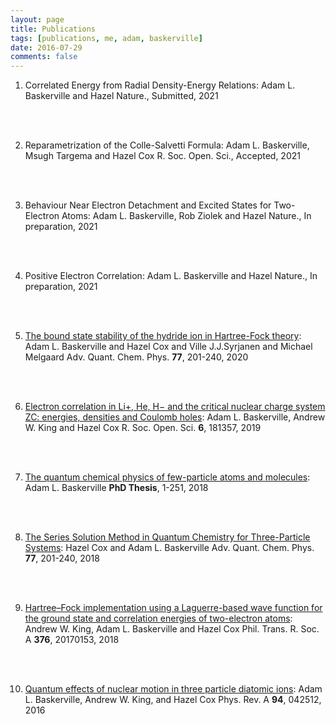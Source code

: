 ```yaml
---
layout: page
title: Publications
tags: [publications, me, adam, baskerville]
date: 2016-07-29
comments: false
---
```


<ol>

<li>Correlated Energy from Radial Density-Energy Relations: Adam L. Baskerville and Hazel Nature., Submitted, 2021</li>

<br/><br/>
<li>Reparametrization of the Colle-Salvetti Formula: Adam L. Baskerville, Msugh Targema and Hazel Cox R. Soc. Open. Sci., Accepted, 2021</li>

<br/><br/>
<li>Behaviour Near Electron Detachment and Excited States for Two-Electron Atoms: Adam L. Baskerville, Rob Ziolek and Hazel Nature., In preparation, 2021</li>

<br/><br/>
<li>Positive Electron Correlation: Adam L. Baskerville and Hazel Nature., In preparation, 2021</li>

<br/><br/>
<li><a href="https://www.sciencedirect.com/science/article/pii/S006532762030006X?via%3Dihub" target="_blank">The bound state stability of the hydride ion in Hartree-Fock theory</a>:
Adam L. Baskerville and Hazel Cox and Ville J.J.Syrjanen and Michael Melgaard Adv. Quant. Chem. Phys. <b>77</b>, 201-240, 2020</li>

<br/><br/>
<li><a href="https://royalsocietypublishing.org/doi/full/10.1098/rsos.181357" target="_blank">Electron correlation in Li+, He, H− and the critical nuclear charge system ZC: energies, densities and Coulomb holes</a>:
Adam L. Baskerville, Andrew W. King and Hazel Cox R. Soc. Open. Sci. <b>6</b>, 181357, 2019</li>

<br/><br/>
<li><a href="http://sro.sussex.ac.uk/id/eprint/77136/1/Baskerville%2C%20Adam.pdf" target="_blank">The quantum chemical physics of
few-particle atoms and molecules</a>:
Adam L. Baskerville <b>PhD Thesis</b>, 1-251, 2018</li>

<br/><br/>
<li><a href="https://www.sciencedirect.com/science/article/pii/S0065327618300042" target="_blank">The Series Solution Method in Quantum Chemistry for Three-Particle Systems</a>:
Hazel Cox and Adam L. Baskerville Adv. Quant. Chem. Phys. <b>77</b>, 201-240, 2018</li>

<br/><br/>
<li><a href="http://rsta.royalsocietypublishing.org/content/376/2115/20170153" target="_blank">Hartree–Fock implementation using a Laguerre-based wave function for the ground state and correlation energies of two-electron atoms</a>:
Andrew W. King, Adam L. Baskerville and Hazel Cox Phil. Trans. R. Soc. A <b>376</b>, 20170153, 2018</li>

<br/><br/>
<li><a href="http://journals.aps.org/pra/abstract/10.1103/PhysRevA.94.042512" target="_blank">Quantum effects of nuclear motion in three particle diatomic ions</a>:
Adam L. Baskerville, Andrew W. King, and Hazel Cox Phys. Rev. A <b>94</b>, 042512, 2016</li>
